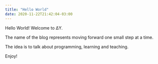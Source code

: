 ```yaml
---
title: "Hello World"
date: 2020-11-22T21:42:04-03:00
---
```


Hello World! Welcome to ΔY.

The name of the blog represents moving forward one small step at a time.

The idea is to talk about programming, learning and teaching. 

Enjoy!

